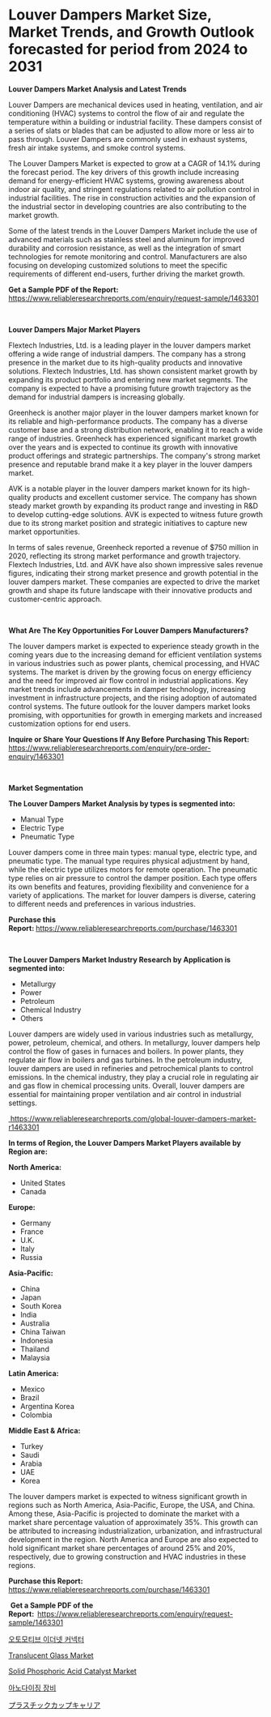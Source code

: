 <p><h1>Louver Dampers Market Size, Market Trends, and Growth Outlook forecasted for period from 2024 to 2031</h1></p><p><strong>Louver Dampers Market Analysis and Latest Trends</strong></p>
<p><p>Louver Dampers are mechanical devices used in heating, ventilation, and air conditioning (HVAC) systems to control the flow of air and regulate the temperature within a building or industrial facility. These dampers consist of a series of slats or blades that can be adjusted to allow more or less air to pass through. Louver Dampers are commonly used in exhaust systems, fresh air intake systems, and smoke control systems.</p><p>The Louver Dampers Market is expected to grow at a CAGR of 14.1% during the forecast period. The key drivers of this growth include increasing demand for energy-efficient HVAC systems, growing awareness about indoor air quality, and stringent regulations related to air pollution control in industrial facilities. The rise in construction activities and the expansion of the industrial sector in developing countries are also contributing to the market growth.</p><p>Some of the latest trends in the Louver Dampers Market include the use of advanced materials such as stainless steel and aluminum for improved durability and corrosion resistance, as well as the integration of smart technologies for remote monitoring and control. Manufacturers are also focusing on developing customized solutions to meet the specific requirements of different end-users, further driving the market growth.</p></p>
<p><strong>Get a Sample PDF of the Report:&nbsp;</strong> <a href="https://www.reliableresearchreports.com/enquiry/request-sample/1463301">https://www.reliableresearchreports.com/enquiry/request-sample/1463301</a></p>
<p>&nbsp;</p>
<p><strong>Louver Dampers Major Market Players</strong></p>
<p><p>Flextech Industries, Ltd. is a leading player in the louver dampers market offering a wide range of industrial dampers. The company has a strong presence in the market due to its high-quality products and innovative solutions. Flextech Industries, Ltd. has shown consistent market growth by expanding its product portfolio and entering new market segments. The company is expected to have a promising future growth trajectory as the demand for industrial dampers is increasing globally.</p><p>Greenheck is another major player in the louver dampers market known for its reliable and high-performance products. The company has a diverse customer base and a strong distribution network, enabling it to reach a wide range of industries. Greenheck has experienced significant market growth over the years and is expected to continue its growth with innovative product offerings and strategic partnerships. The company's strong market presence and reputable brand make it a key player in the louver dampers market.</p><p>AVK is a notable player in the louver dampers market known for its high-quality products and excellent customer service. The company has shown steady market growth by expanding its product range and investing in R&D to develop cutting-edge solutions. AVK is expected to witness future growth due to its strong market position and strategic initiatives to capture new market opportunities.</p><p>In terms of sales revenue, Greenheck reported a revenue of $750 million in 2020, reflecting its strong market performance and growth trajectory. Flextech Industries, Ltd. and AVK have also shown impressive sales revenue figures, indicating their strong market presence and growth potential in the louver dampers market. These companies are expected to drive the market growth and shape its future landscape with their innovative products and customer-centric approach.</p></p>
<p>&nbsp;</p>
<p><strong>What Are The Key Opportunities For Louver Dampers Manufacturers?</strong></p>
<p><p>The louver dampers market is expected to experience steady growth in the coming years due to the increasing demand for efficient ventilation systems in various industries such as power plants, chemical processing, and HVAC systems. The market is driven by the growing focus on energy efficiency and the need for improved air flow control in industrial applications. Key market trends include advancements in damper technology, increasing investment in infrastructure projects, and the rising adoption of automated control systems. The future outlook for the louver dampers market looks promising, with opportunities for growth in emerging markets and increased customization options for end users.</p></p>
<p><strong>Inquire or Share Your Questions If Any Before Purchasing This Report:</strong> <a href="https://www.reliableresearchreports.com/enquiry/pre-order-enquiry/1463301">https://www.reliableresearchreports.com/enquiry/pre-order-enquiry/1463301</a></p>
<p>&nbsp;</p>
<p><strong>Market Segmentation</strong></p>
<p><strong>The Louver Dampers Market Analysis by types is segmented into:</strong></p>
<p><ul><li>Manual Type</li><li>Electric Type</li><li>Pneumatic Type</li></ul></p>
<p><p>Louver dampers come in three main types: manual type, electric type, and pneumatic type. The manual type requires physical adjustment by hand, while the electric type utilizes motors for remote operation. The pneumatic type relies on air pressure to control the damper position. Each type offers its own benefits and features, providing flexibility and convenience for a variety of applications. The market for louver dampers is diverse, catering to different needs and preferences in various industries.</p></p>
<p><strong>Purchase this Report:&nbsp;</strong><a href="https://www.reliableresearchreports.com/purchase/1463301">https://www.reliableresearchreports.com/purchase/1463301</a></p>
<p>&nbsp;</p>
<p><strong>The Louver Dampers Market Industry Research by Application is segmented into:</strong></p>
<p><ul><li>Metallurgy</li><li>Power</li><li>Petroleum</li><li>Chemical Industry</li><li>Others</li></ul></p>
<p><p>Louver dampers are widely used in various industries such as metallurgy, power, petroleum, chemical, and others. In metallurgy, louver dampers help control the flow of gases in furnaces and boilers. In power plants, they regulate air flow in boilers and gas turbines. In the petroleum industry, louver dampers are used in refineries and petrochemical plants to control emissions. In the chemical industry, they play a crucial role in regulating air and gas flow in chemical processing units. Overall, louver dampers are essential for maintaining proper ventilation and air control in industrial settings.</p></p>
<p><a href="https://www.reliableresearchreports.com/global-louver-dampers-market-r1463301">&nbsp;https://www.reliableresearchreports.com/global-louver-dampers-market-r1463301</a></p>
<p><strong>In terms of Region, the Louver Dampers Market Players available by Region are:</strong></p>
<p>
    <p> <strong> North America: </strong>
        <ul>
            <li>United States</li>
            <li>Canada</li>
        </ul>
        </p> 
    <p> <strong> Europe: </strong>
        <ul>
            <li>Germany</li>
            <li>France</li>
            <li>U.K.</li>
            <li>Italy</li>
            <li>Russia</li>
        </ul>
        </p> 
    <p> <strong> Asia-Pacific: </strong>
        <ul>
            <li>China</li>
            <li>Japan</li>
            <li>South Korea</li>
            <li>India</li>
            <li>Australia</li>
            <li>China Taiwan</li>
            <li>Indonesia</li>
            <li>Thailand</li>
            <li>Malaysia</li>
        </ul>
        </p> 
    <p> <strong> Latin America: </strong>
        <ul>
            <li>Mexico</li>
            <li>Brazil</li>
            <li>Argentina Korea</li>
            <li>Colombia</li>
        </ul>
        </p> 
    <p> <strong> Middle East & Africa: </strong>
        <ul>
            <li>Turkey</li>
            <li>Saudi</li>
            <li>Arabia</li>
            <li>UAE</li>
            <li>Korea</li>
        </ul>
    </p>
    </p>
<p><p>The louver dampers market is expected to witness significant growth in regions such as North America, Asia-Pacific, Europe, the USA, and China. Among these, Asia-Pacific is projected to dominate the market with a market share percentage valuation of approximately 35%. This growth can be attributed to increasing industrialization, urbanization, and infrastructural development in the region. North America and Europe are also expected to hold significant market share percentages of around 25% and 20%, respectively, due to growing construction and HVAC industries in these regions.</p></p>
<p><strong>Purchase this Report: </strong><a href="https://www.reliableresearchreports.com/purchase/1463301">https://www.reliableresearchreports.com/purchase/1463301</a></p>
<p>&nbsp;<strong>Get a Sample PDF of the Report:&nbsp;&nbsp;</strong><a href="https://www.reliableresearchreports.com/enquiry/request-sample/1463301">https://www.reliableresearchreports.com/enquiry/request-sample/1463301</a></p>
<p><strong></strong></p>
<p><p><a href="https://github.com/Skyleitney456456/Market-Research-Report-List-1/blob/main/424114228203.md">오토모티브 이더넷 커넥터</a></p><p><a href="https://www.linkedin.com/pulse/translucent-glass-market-key-successful-business-strategy-j4obf?trackingId=6%2F7L6CFZLFcVg9%2F2%2FdN7fQ%3D%3D">Translucent Glass Market</a></p><p><a href="https://issuu.com/reportprime-2/docs/solid-phosphoric-acid-catalyst-market-size-2030.pp">Solid Phosphoric Acid Catalyst Market</a></p><p><a href="https://github.com/vs10l4sfg5c/Market-Research-Report-List-1/blob/main/346151628202.md">아노다이징 장비</a></p><p><a href="https://github.com/cnnriuez22368/Market-Research-Report-List-1/blob/main/125645930819.md">プラスチックカップキャリア</a></p></p>